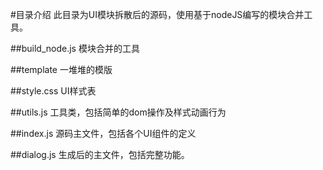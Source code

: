 #目录介绍
此目录为UI模块拆散后的源码，使用基于nodeJS编写的模块合并工具。

##build_node.js
模块合并的工具

##template
一堆堆的模版

##style.css
UI样式表

##utils.js
工具类，包括简单的dom操作及样式动画行为

##index.js
源码主文件，包括各个UI组件的定义

##dialog.js
生成后的主文件，包括完整功能。